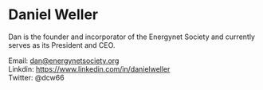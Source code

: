 # Daniel Weller

Dan is the founder and incorporator of the Energynet Society and currently serves as its President and CEO.  

Email:    dan@energynetsociety.org<br>
Linkdin:  https://www.linkedin.com/in/danielweller<br>
Twitter:  @dcw66<br>
